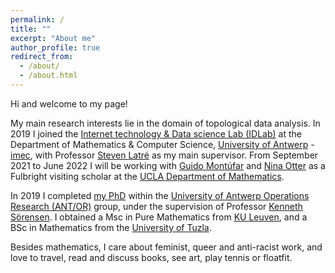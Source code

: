 ```yaml
---
permalink: /
title: ""
excerpt: "About me"
author_profile: true
redirect_from: 
  - /about/
  - /about.html
---
```



Hi and welcome to my page! 

My main research interests lie in the domain of topological data analysis. In 2019 I joined the [Internet technology & Data science Lab (IDLab)](https://www.uantwerpen.be/en/research-groups/idlab/) at the Department of Mathematics & Computer Science, [University of Antwerp](https://www.uantwerpen.be/en/) - [imec](https://www.imec-int.com/en), with Professor [Steven Latré](https://www.uantwerpen.be/en/staff/steven-latre/) as my main supervisor. From September 2021 to June 2022 I will be working with [Guido Montúfar](https://www.math.ucla.edu/~montufar/) and [Nina Otter](https://www.math.ucla.edu/~otter/) as a Fulbright visiting scholar at the [UCLA Department of Mathematics](https://ww3.math.ucla.edu/).

In 2019 I completed [my PhD](https://antor.uantwerpen.be/members/renata-turkes/) within the [University of Antwerp Operations Research (ANT/OR)](https://antor.uantwerpen.be/) group, under the supervision of Professor [Kenneth Sörensen](https://www.uantwerpen.be/en/staff/kenneth-sorensen/). I obtained a Msc in Pure Mathematics from [KU Leuven](https://www.kuleuven.be/english/), and a BSc in Mathematics from the [University of Tuzla](http://www.untz.ba/index.php?page=home).

Besides mathematics, I care about feminist, queer and anti-racist work, and love to travel, read and discuss books, see art, play tennis or floatfit.
